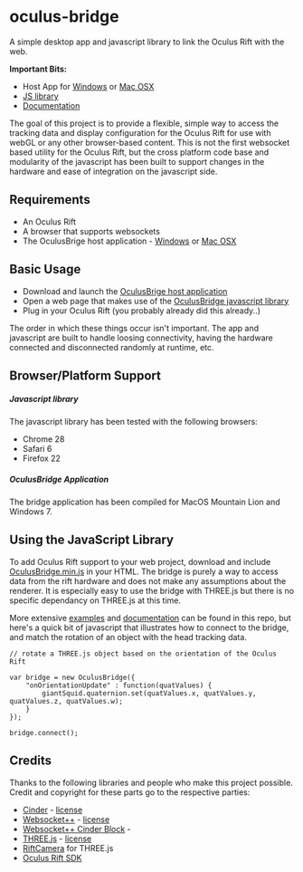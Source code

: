 oculus-bridge
=============


A simple desktop app and javascript library to link the Oculus Rift with the web.

__Important Bits:__ 

- Host App for [Windows](https://github.com/Instrument/oculus-bridge/blob/master/app/build/oculus-bridge-windows.zip?raw=true) or [Mac OSX](https://github.com/Instrument/oculus-bridge/blob/master/app/build/oculus-bridge-osx.zip?raw=true)
- [JS library](https://github.com/Instrument/oculus-bridge/tree/master/web/build)
- [Documentation](https://github.com/Instrument/oculus-bridge/tree/master/docs) 


The goal of this project is to provide a flexible, simple way to access the tracking data and display configuration for the Oculus Rift for use with webGL or any other browser-based content.  This is not the first websocket based utility for the Oculus Rift, but the cross platform code base and modularity of the javascript has been built to support changes in the hardware and ease of integration on the javascript side.


## Requirements

- An Oculus Rift
- A browser that supports websockets
- The OculusBrige host application - [Windows](https://github.com/Instrument/oculus-bridge/blob/master/app/build/oculus-bridge-windows.zip?raw=true) or [Mac OSX](https://github.com/Instrument/oculus-bridge/blob/master/app/build/oculus-bridge-osx.zip?raw=true)


## Basic Usage

- Download and launch the [OculusBrige host application](https://github.com/Instrument/oculus-bridge/tree/master/app/build)
- Open a web page that makes use of the [OculusBridge javascript library](https://github.com/Instrument/oculus-bridge/tree/master/web/build)
- Plug in your Oculus Rift (you probably already did this already..)

The order in which these things occur isn't important.  The app and javascript are built to handle loosing connectivity, having the hardware connected and disconnected randomly at runtime, etc.


## Browser/Platform Support

##### Javascript library

The javascript library has been tested with the following browsers:

- Chrome 28
- Safari 6
- Firefox 22

##### OculusBridge Application

The bridge application has been compiled for MacOS Mountain Lion and Windows 7.


## Using the JavaScript Library

To add Oculus Rift support to your web project, download and include [OculusBridge.min.js](https://github.com/Instrument/oculus-bridge/tree/master/web/build) in your HTML.  The bridge is purely a way to access data from the rift hardware and does not make any assumptions about the renderer.  It is especially easy to use the bridge with THREE.js but there is no specific dependancy on THREE.js at this time.

More extensive [examples](https://github.com/Instrument/oculus-bridge/tree/master/examples) and [documentation](https://github.com/Instrument/oculus-bridge/tree/master/docs) can be found in this repo, but here's a quick bit of javascript that illustrates how to connect to the bridge, and match the rotation of an object with the head tracking data.


	// rotate a THREE.js object based on the orientation of the Oculus Rift

	var bridge = new OculusBridge({
		"onOrientationUpdate" : function(quatValues) {
			giantSquid.quaternion.set(quatValues.x, quatValues.y, quatValues.z, quatValues.w);
		}
	});

	bridge.connect();


## Credits

Thanks to the following libraries and people who make this project possible.  Credit and copyright for these parts go to the respective parties:

- [Cinder](http://libcinder.org/) - [license](https://github.com/cinder/Cinder/blob/master/docs/COPYING)
- [Websocket++](http://www.zaphoyd.com/websocketpp) - [license](https://github.com/zaphoyd/websocketpp/blob/master/COPYING)
- [Websocket++ Cinder Block]() - 
- [THREE.js](http://threejs.org/) - [license](https://github.com/mrdoob/three.js/blob/master/LICENSE)
- [RiftCamera](https://github.com/troffmo5/OculusStreetView) for THREE.js
- [Oculus Rift SDK](http://developer.oculusvr.com)

